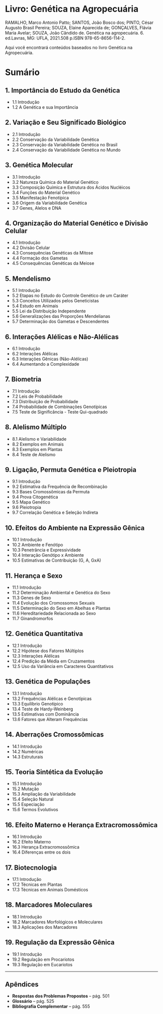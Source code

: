 # Livro: Genética na Agropecuária
RAMALHO, Marco Antonio Patto; SANTOS, João Bosco dos; PINTO, César Augusto Brasil Pereira; SOUZA, Elaine Aparecida de; GONÇALVES, Flávia Maria Avelar; SOUZA, João Cândido de. Genética na agropecuária. 6. ed.Lavras, MG: UFLA, 2021.508 p.ISBN 978-65-8656-114-2.

Aqui você encontrará conteúdos baseados no livro Genética na Agropecuária.


# Sumário

## 1. Importância do Estudo da Genética
- 1.1 Introdução  
- 1.2 A Genética e sua Importância

## 2. Variação e Seu Significado Biológico
- 2.1 Introdução  
- 2.2 Conservação da Variabilidade Genética  
- 2.3 Conservação da Variabilidade Genética no Brasil  
- 2.4 Conservação da Variabilidade Genética no Mundo

## 3. Genética Molecular
- 3.1 Introdução  
- 3.2 Natureza Química do Material Genético  
- 3.3 Composição Química e Estrutura dos Ácidos Nucléicos  
- 3.4 Funções do Material Genético  
- 3.5 Manifestação Fenotípica  
- 3.6 Origem da Variabilidade Genética  
- 3.7 Genes, Alelos e DNA

## 4. Organização do Material Genético e Divisão Celular
- 4.1 Introdução  
- 4.2 Divisão Celular  
- 4.3 Consequências Genéticas da Mitose  
- 4.4 Formação dos Gametas  
- 4.5 Consequências Genéticas da Meiose

## 5. Mendelismo
- 5.1 Introdução  
- 5.2 Etapas no Estudo do Controle Genético de um Caráter  
- 5.3 Conceitos Utilizados pelos Geneticistas  
- 5.4 Estudo em Animais  
- 5.5 Lei da Distribuição Independente  
- 5.6 Generalizações das Proporções Mendelianas  
- 5.7 Determinação dos Gametas e Descendentes

## 6. Interações Alélicas e Não-Alélicas
- 6.1 Introdução  
- 6.2 Interações Alélicas  
- 6.3 Interações Gênicas (Não-Alélicas)  
- 6.4 Aumentando a Complexidade

## 7. Biometria
- 7.1 Introdução  
- 7.2 Leis de Probabilidade  
- 7.3 Distribuição de Probabilidade  
- 7.4 Probabilidade de Combinações Genotípicas  
- 7.5 Teste de Significância - Teste Qui-quadrado

## 8. Alelismo Múltiplo
- 8.1 Alelismo e Variabilidade  
- 8.2 Exemplos em Animais  
- 8.3 Exemplos em Plantas  
- 8.4 Teste de Alelismo

## 9. Ligação, Permuta Genética e Pleiotropia
- 9.1 Introdução  
- 9.2 Estimativa da Frequência de Recombinação  
- 9.3 Bases Cromossômicas da Permuta  
- 9.4 Prova Citogenética  
- 9.5 Mapa Genético  
- 9.6 Pleiotropia  
- 9.7 Correlação Genética e Seleção Indireta

## 10. Efeitos do Ambiente na Expressão Gênica
- 10.1 Introdução  
- 10.2 Ambiente e Fenótipo  
- 10.3 Penetrância e Expressividade  
- 10.4 Interação Genótipo x Ambiente  
- 10.5 Estimativas de Contribuição (G, A, GxA)

## 11. Herança e Sexo
- 11.1 Introdução  
- 11.2 Determinação Ambiental e Genética do Sexo  
- 11.3 Genes de Sexo  
- 11.4 Evolução dos Cromossomos Sexuais  
- 11.5 Determinação do Sexo em Abelhas e Plantas  
- 11.6 Hereditariedade Relacionada ao Sexo  
- 11.7 Ginandromorfos

## 12. Genética Quantitativa
- 12.1 Introdução  
- 12.2 Hipótese dos Fatores Múltiplos  
- 12.3 Interações Alélicas  
- 12.4 Predição da Média em Cruzamentos  
- 12.5 Uso da Variância em Caracteres Quantitativos

## 13. Genética de Populações
- 13.1 Introdução  
- 13.2 Frequências Alélicas e Genotípicas  
- 13.3 Equilíbrio Genotípico  
- 13.4 Teste de Hardy-Weinberg  
- 13.5 Estimativas com Dominância  
- 13.6 Fatores que Alteram Frequências

## 14. Aberrações Cromossômicas
- 14.1 Introdução  
- 14.2 Numéricas  
- 14.3 Estruturais

## 15. Teoria Sintética da Evolução
- 15.1 Introdução  
- 15.2 Mutação  
- 15.3 Ampliação da Variabilidade  
- 15.4 Seleção Natural  
- 15.5 Especiação  
- 15.6 Termos Evolutivos

## 16. Efeito Materno e Herança Extracromossômica
- 16.1 Introdução  
- 16.2 Efeito Materno  
- 16.3 Herança Extracromossômica  
- 16.4 Diferenças entre os dois

## 17. Biotecnologia
- 17.1 Introdução  
- 17.2 Técnicas em Plantas  
- 17.3 Técnicas em Animais Domésticos

## 18. Marcadores Moleculares
- 18.1 Introdução  
- 18.2 Marcadores Morfológicos e Moleculares  
- 18.3 Aplicações dos Marcadores

## 19. Regulação da Expressão Gênica
- 19.1 Introdução  
- 19.2 Regulação em Procariotos  
- 19.3 Regulação em Eucariotos

---

## Apêndices

- **Respostas dos Problemas Propostos** – pág. 501  
- **Glossário** – pág. 525  
- **Bibliografia Complementar** – pág. 555
